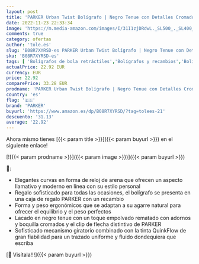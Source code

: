 ```yaml
---
layout: post
title: 'PARKER Urban Twist Bolígrafo | Negro Tenue con Detalles Cromados | Punta Mediana con Tinta Azule | Caja Para Regalo'
date: 2022-11-23 22:33:34
image: 'https://m.media-amazon.com/images/I/31I1zjDRdwL._SL500_._SL400_.jpg'
comments: true
category: ofertas
author: 'tole.es'
slug: 'B08R7XYRSD-es PARKER Urban Twist Bolígrafo | Negro Tenue con Detalles...'
sku: 'B08R7XYRSD-es'
tags: [ 'Bolígrafos de bola retráctiles','Bolígrafos y recambios','Bolígrafos, lápices y útiles de escritura','Oficina y papelería','bolígrafo','parker','🇪🇸', ]
actualPrice: 22.92 EUR
currency: EUR
price: 22.92
comparePrice: 33.28 EUR
prodname: 'PARKER Urban Twist Bolígrafo | Negro Tenue con Detalles Cromados | Punta Mediana con Tinta Azule | Caja Para Regalo'
country: 'es'
flag: '🇪🇸'
brand: 'PARKER'
buyurl: 'https://www.amazon.es/dp/B08R7XYRSD/?tag=tolees-21'
descuento: '31.13'
average: '22.92'
---
```


Ahora mismo tienes [{{< param title >}}]({{< param buyurl >}}) en el siguiente enlace!

[![{{< param prodname >}}]({{< param image >}})]({{< param buyurl >}})

🔎:

- Elegantes curvas en forma de reloj de arena que ofrecen un aspecto llamativo y moderno en línea con su estilo personal
- Regalo sofisticado para todas las ocasiones, el bolígrafo se presenta en una caja de regalo PARKER con un recambio
- Forma y peso ergonómicos que se adaptan a su agarre natural para ofrecer el equilibrio y el peso perfectos
- Lacado en negro tenue con un toque empolvado rematado con adornos y boquilla cromados y el clip de flecha distintivo de PARKER
- Sofisticado mecanismo giratorio combinado con la tinta QuinkFlow de gran fiabilidad para un trazado uniforme y fluido dondequiera que escriba

[🛒 Visítala!!!]({{< param buyurl >}})
